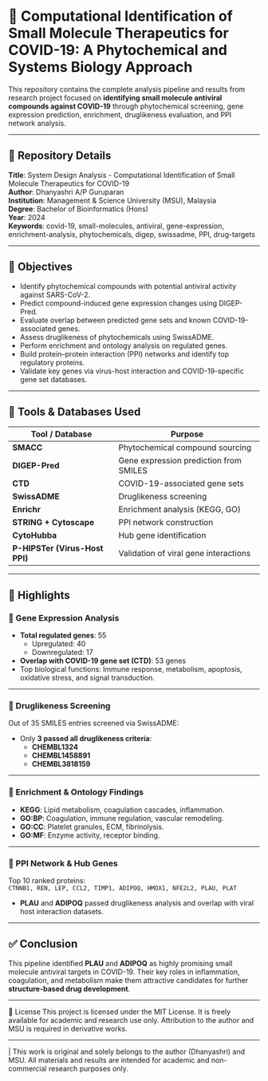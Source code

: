 # 🧪 Computational Identification of Small Molecule Therapeutics for COVID-19: A Phytochemical and Systems Biology Approach

This repository contains the complete analysis pipeline and results from research project focused on **identifying small molecule antiviral compounds against COVID-19** through phytochemical screening, gene expression prediction, enrichment, druglikeness evaluation, and PPI network analysis.

---

## 📁 Repository Details

**Title**: System Design Analysis - Computational Identification of Small Molecule Therapeutics for COVID-19  
**Author**: Dhanyashri A/P Guruparan  
**Institution**: Management & Science University (MSU), Malaysia  
**Degree**: Bachelor of Bioinformatics (Hons)  
**Year**: 2024    
**Keywords**: covid-19, small-molecules, antiviral, gene-expression, enrichment-analysis, phytochemicals, digep, swissadme, PPI, drug-targets

---

## 🎯 Objectives

- Identify phytochemical compounds with potential antiviral activity against SARS-CoV-2.
- Predict compound-induced gene expression changes using DIGEP-Pred.
- Evaluate overlap between predicted gene sets and known COVID-19-associated genes.
- Assess druglikeness of phytochemicals using SwissADME.
- Perform enrichment and ontology analysis on regulated genes.
- Build protein–protein interaction (PPI) networks and identify top regulatory proteins.
- Validate key genes via virus-host interaction and COVID-19-specific gene set databases.

---

## 🧪 Tools & Databases Used

| Tool / Database | Purpose |
|------------------|---------|
| **SMACC** | Phytochemical compound sourcing |
| **DIGEP-Pred** | Gene expression prediction from SMILES |
| **CTD** | COVID-19-associated gene sets |
| **SwissADME** | Druglikeness screening |
| **Enrichr** | Enrichment analysis (KEGG, GO) |
| **STRING + Cytoscape** | PPI network construction |
| **CytoHubba** | Hub gene identification |
| **P-HIPSTer (Virus-Host PPI)** | Validation of viral gene interactions |

---

## 📌 Highlights

### 🧬 Gene Expression Analysis

- **Total regulated genes**: 55  
  - Upregulated: 40  
  - Downregulated: 17  
- **Overlap with COVID-19 gene set (CTD)**: 53 genes  
- Top biological functions: Immune response, metabolism, apoptosis, oxidative stress, and signal transduction.

---

### 💊 Druglikeness Screening

Out of 35 SMILES entries screened via SwissADME:
- Only **3 passed all druglikeness criteria**:
  - **CHEMBL1324**
  - **CHEMBL1458891**
  - **CHEMBL3818159**

---

### 🧠 Enrichment & Ontology Findings

- **KEGG**: Lipid metabolism, coagulation cascades, inflammation.
- **GO:BP**: Coagulation, immune regulation, vascular remodeling.
- **GO:CC**: Platelet granules, ECM, fibrinolysis.
- **GO:MF**: Enzyme activity, receptor binding.

---

### 🔗 PPI Network & Hub Genes

Top 10 ranked proteins:  
`CTNNB1, REN, LEP, CCL2, TIMP1, ADIPOQ, HMOX1, NFE2L2, PLAU, PLAT`  
- **PLAU** and **ADIPOQ** passed druglikeness analysis and overlap with viral host interaction datasets.

---

## ✅ Conclusion

This pipeline identified **PLAU** and **ADIPOQ** as highly promising small molecule antiviral targets in COVID-19. Their key roles in inflammation, coagulation, and metabolism make them attractive candidates for further **structure-based drug development**.

---

📜 License
This project is licensed under the MIT License. It is freely available for academic and research use only. Attribution to the author and MSU is required in derivative works.

---

| This work is original and solely belongs to the author (Dhanyashri) and MSU. All materials and results are intended for academic and non-commercial research purposes only.
